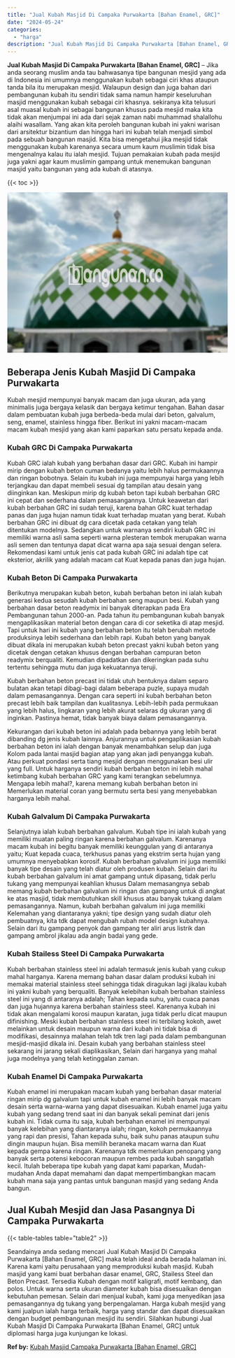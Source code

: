 ```yaml
---
title: "Jual Kubah Masjid Di Campaka Purwakarta [Bahan Enamel, GRC]"
date: "2024-05-24"
categories: 
  - "harga"
description: "Jual Kubah Masjid Di Campaka Purwakarta [Bahan Enamel, GRC]. Seandainya anda sedang mencari Jual Kubah Masjid Di Campaka Purwakarta [Bahan Enamel, GRC] mak..."
---
```


**Jual Kubah Masjid Di Campaka Purwakarta \[Bahan Enamel, GRC\]** – Jika anda seorang muslim anda tau bahwasanya tipe bangunan mesjid yang ada di Indonesia ini umumnya menggunakan kubah sebagai ciri khas ataupun tanda bila itu merupakan mesjid. Walaupun design dan juga bahan dari pembangunan kubah itu sendiri tidak sama namun hampir keseluruhan masjid menggunakan kubah sebagai ciri khasnya. sekiranya kita telusuri asal muasal kubah ini sebagai bangunan khusus pada mesjid maka kita tidak akan menjumpai ini ada dari sejak zaman nabi muhammad shalallohu alaihi wasallam. Yang akan kita peroleh bangunan kubah ini yakni warisan dari arsitektur bizantium dan hingga hari ini kubah telah menjadi simbol pada sebuah bangunan masjid. Kita bisa mengetahui jika mesjid tidak menggunakan kubah karenanya secara umum kaum muslimin tidak bisa mengenalnya kalau itu ialah mesjid. Tujuan pemakaian kubah pada mesjid juga yakni agar kaum muslimin gampang untuk menemukan bangunan masjid yaitu bangunan yang ada kubah di atasnya.

{{< toc >}}

![Jual Kubah Masjid Di Campaka Purwakarta [Bahan Enamel, GRC]](/images/jual-kubah-masjid-20.png)

## Beberapa Jenis Kubah Masjid Di Campaka Purwakarta

Kubah mesjid mempunyai banyak macam dan juga ukuran, ada yang minimalis juga bergaya kelasik dan bergaya ketimur tengahan. Bahan dasar dalam pembuatan kubah juga berbeda-beda mulai dari beton, galvalum, seng, enamel, stainless hingga fiber. Berikut ini yakni macam-macam macam kubah mesjid yang akan kami paparkan satu persatu kepada anda.

### Kubah GRC Di Campaka Purwakarta

Kubah GRC ialah kubah yang berbahan dasar dari GRC. Kubah ini hampir mirip dengan kubah beton cuman bedanya yaitu lebih halus permukaannya dan ringan bobotnya. Selain itu kubah ini juga mempunyai harga yang lebih terjangkau dan dapat membeli sesuai dg tampilan atau desain yang diinginkan kan. Meskipun mirip dg kubah beton tapi kubah berbahan GRC ini cepat dan sederhana dalam pemasangannya. Untuk keawetan dari kubah berbahan GRC ini sudah teruji, karena bahan GRC kuat terhadap panas dan juga hujan namun tidak kuat terhadap muatan yang berat. Kubah berbahan GRC ini dibuat dg cara dicetak pada cetakan yang telah ditentukan modelnya. Sedangkan untuk warnanya sendiri kubah GRC ini memiliki warna asli sama seperti warna plesteran tembok merupakan warna asli semen dan tentunya dapat dicat warna apa saja sesuai dengan selera. Rekomendasi kami untuk jenis cat pada kubah GRC ini adalah tipe cat eksterior, akrilik yang adalah macam cat Kuat kepada panas dan juga hujan.

### Kubah Beton Di Campaka Purwakarta

Berikutnya merupakan kubah beton, kubah berbahan beton ini ialah kubah generasi kedua sesudah kubah berbahan seng maupun besi. Kubah yang berbahan dasar beton readymix ini banyak diterapkan pada Era Pembangunan tahun 2000-an. Pada tahun itu pembangunan kubah banyak mengaplikasikan material beton dengan cara di cor seketika di atap mesjid. Tapi untuk hari ini kubah yang berbahan beton itu telah berubah metode produksinya lebih sederhana dan lebih rapi. Kubah beton yang banyak dibuat dikala ini merupakan kubah beton precast yakni kubah beton yang dicetak dengan cetakan khusus dengan berbahan campuran beton readymix berqualiti. Kemudian dipadatkan dan dikeringkan pada suhu tertentu sehingga mutu dan juga kekuatannya teruji.

Kubah berbahan beton precast ini tidak utuh bentuknya dalam separo bulatan akan tetapi dibagi-bagi dalam beberapa puzle, supaya mudah dalam pemasangannya. Dengan cara seperti ini kubah berbahan beton precast lebih baik tampilan dan kualitasnya. Lebih-lebih pada permukaan yang lebih halus, lingkaran yang lebih akurat selaras dg ukuran yang di inginkan. Pastinya hemat, tidak banyak biaya dalam pemasangannya.

Kekurangan dari kubah beton ini adalah pada bebannya yang lebih berat dibanding dg jenis kubah lainnya. Anjurannya untuk pengaplikasian kubah berbahan beton ini ialah dengan banyak menambahkan selup dan juga Kolom pada lantai masjid bagian atap yang akan jadi penyangga kubah. Atau perkuat pondasi serta tiang mesjid dengan menggunakan besi ulir yang full. Untuk harganya sendiri kubah berbahan beton ini lebih mahal ketimbang kubah berbahan GRC yang kami terangkan sebelumnya. Mengapa lebih mahal?, karena memang kubah berbahan beton ini Memerlukan material coran yang bermutu serta besi yang menyebabkan harganya lebih mahal.

### Kubah Galvalum Di Campaka Purwakarta

Selanjutnya ialah kubah berbahan galvalum. Kubah tipe ini ialah kubah yang memiliki muatan paling ringan karena berbahan galvalum. Karenanya macam kubah ini begitu banyak memiliki keunggulan yang di antaranya yaitu; Kuat kepada cuaca, terkhusus panas yang ekstrim serta hujan yang umumnya menyebabkan korosif. Kubah berbahan galvalum ini juga memiliki banyak tipe desain yang telah diatur oleh produsen kubah. Selain dari itu kubah berbahan galvalum ini amat gampang untuk dipasang, tidak perlu tukang yang mempunyai keahlian khusus Dalam memasangnya sebab memang kubah berbahan galvalum ini ringan dan gampang untuk di angkat ke atas masjid, tidak membutuhkan skill khusus atau banyak tukang dalam pemasangannya. Namun, kubah berbahan galvalum ini juga memiliki Kelemahan yang diantaranya yakni; tipe design yang sudah diatur oleh pembuatnya, kita tdk dapat mengubah rubah model design kubahnya. Selain dari itu gampang penyok dan gampang ter aliri arus listrik dan gampang ambrol jikalau ada angin badai yang gede.

### Kubah Stailess Steel Di Campaka Purwakarta

Kubah berbahan stainless steel ini adalah termasuk jenis kubah yang cukup mahal harganya. Karena memang bahan dasar dalam produksi kubah ini memakai material stainless steel sehingga tidak diragukan lagi jikalau kubah ini yakni kubah yang berqualiti. Banyak kelebihan kubah berbahan stainless steel ini yang di antaranya adalah; Tahan kepada suhu, yaitu cuaca panas dan juga hujannya karena berbahan stainless steel. Karenanya kubah ini tidak akan mengalami korosi maupun karatan, juga tidak perlu dicat maupun difinishing. Meski kubah berbahan stainless steel ini terbilang kokoh, awet melainkan untuk desain maupun warna dari kubah ini tidak bisa di modifikasi, desainnya malahan telah tdk tren lagi pada dalam pembangunan mesjid-masjid dikala ini. Desain kubah yang berbahan stainless steel sekarang ini jarang sekali diaplikasikan, Selain dari harganya yang mahal juga modelnya yang telah ketinggalan zaman.

### Kubah Enamel Di Campaka Purwakarta

Kubah enamel ini merupakan macam kubah yang berbahan dasar material ringan mirip dg galvalum tapi untuk kubah enamel ini lebih banyak macam desain serta warna-warna yang dapat disesuaikan. Kubah enamel juga yaitu kubah yang sedang trend saat ini dan banyak sekali peminat dari jenis kubah ini. Tidak cuma itu saja, kubah berbahan enamel ini mempunyai banyak kelebihan yang diantaranya ialah; ringan, kokoh permukaannya yang rapi dan presisi, Tahan kepada suhu, baik suhu panas ataupun suhu dingin maupun hujan. Bisa memilih beraneka macam warna dan Kuat kepada gempa karena ringan. Karenanya tdk memerlukan penopang yang banyak serta potensi kebocoran maupun rembes pada kubah sangatlah kecil. Itulah beberapa tipe kubah yang dapat kami paparkan, Mudah-mudahan Anda dapat memahami dan dapat mempertimbangkan macam kubah mana saja yang pantas untuk bangunan masjid yang sedang Anda bangun.

## Jual Kubah Mesjid dan Jasa Pasangnya Di Campaka Purwakarta

{{< table-tables table="table2" >}}

Seandainya anda sedang mencari Jual Kubah Masjid Di Campaka Purwakarta \[Bahan Enamel, GRC\] maka telah ideal anda berada halaman ini. Karena kami yaitu perusahaan yang memproduksi kubah masjid. Kubah masjid yang kami buat berbahan dasar enamel, GRC, Stailess Steel dan Beton Precast. Tersedia Kubah dengan motif kaligrafi, motif kembang, dan polos. Untuk warna serta ukuran diameter kubah bisa disesuaikan dengan kebutuhan pemesan. Selain dari menjual kubah, kami juga menyedikan jasa pemasangannya dg tukang yang berpengalaman. Harga kubah mesjid yang kami jualpun ialah harga terbaik, harga yang standar dan dapat disesuaikan dengan budget pembangunan mesjid itu sendiri. Silahkan hubungi Jual Kubah Masjid Di Campaka Purwakarta \[Bahan Enamel, GRC\] untuk diplomasi harga juga kunjungan ke lokasi.

**Ref by:** [Kubah Masjid Campaka Purwakarta [Bahan Enamel, GRC]](https://id.wikipedia.org/wiki/Kubah)
